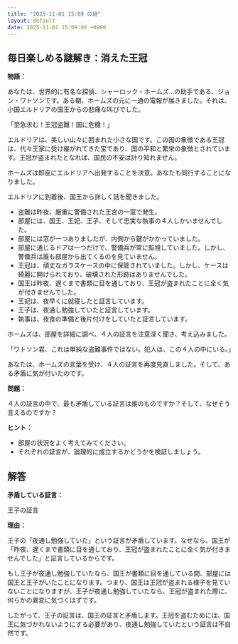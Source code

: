 ```yaml
---
title: "2025-11-01 15:09 の謎"
layout: default
date: 2025-11-01 15:09:00 +0900
---
```

## 毎日楽しめる謎解き：消えた王冠

**物語：**

あなたは、世界的に有名な探偵、シャーロック・ホームズ…の助手である、ジョン・ワトソンです。ある朝、ホームズの元に一通の電報が届きました。それは、小国エルドリアの国王からの悲痛な叫びでした。

「至急求む！王冠盗難！国に危機！」

エルドリアは、美しい山々に囲まれた小さな国です。この国の象徴である王冠は、代々王家に受け継がれてきた宝であり、国の平和と繁栄の象徴とされています。王冠が盗まれたとなれば、国民の不安は計り知れません。

ホームズは即座にエルドリアへ出発することを決意。あなたも同行することになりました。

エルドリアに到着後、国王から詳しく話を聞きました。

*   盗難は昨夜、厳重に警備された王宮の一室で発生。
*   部屋には、国王、王妃、王子、そして忠実な執事の４人しかいませんでした。
*   部屋には窓が一つありましたが、内側から鍵がかかっていました。
*   部屋に通じるドアは一つだけで、警備兵が常に監視していました。しかし、警備兵は誰も部屋から出てくるのを見ていません。
*   王冠は、頑丈なガラスケースの中に保管されていました。しかし、ケースは綺麗に開けられており、破壊された形跡はありませんでした。
*   国王は昨夜、遅くまで書類に目を通しており、王冠が盗まれたことに全く気が付きませんでした。
*   王妃は、夜早くに就寝したと証言しています。
*   王子は、夜通し勉強していたと証言しています。
*   執事は、夜食の準備と後片付けをしていたと証言しています。

ホームズは、部屋を詳細に調べ、４人の証言を注意深く聞き、考え込みました。

「ワトソン君、これは単純な盗難事件ではない。犯人は、この４人の中にいる。」

あなたは、ホームズの言葉を受け、４人の証言を再度見直しました。そして、ある矛盾に気が付いたのです。

**問題：**

４人の証言の中で、最も矛盾している証言は誰のものですか？そして、なぜそう言えるのですか？

**ヒント：**

*   部屋の状況をよく考えてみてください。
*   それぞれの証言が、論理的に成立するかどうかを検証しましょう。

## 解答

**矛盾している証言：**

王子の証言

**理由：**

王子の「夜通し勉強していた」という証言が矛盾しています。なぜなら、国王が「昨夜、遅くまで書類に目を通しており、王冠が盗まれたことに全く気が付きませんでした」と証言しているからです。

もし王子が夜通し勉強していたなら、国王が書類に目を通している間、部屋には国王と王子がいたことになります。つまり、国王は王冠が盗まれる様子を見ていないことになりますが、王子が夜通し勉強していたなら、王冠が盗まれた際に、何らかの異変に気づくはずです。

したがって、王子の証言は、国王の証言と矛盾します。王冠を盗むためには、国王に気づかれないようにする必要があり、夜通し勉強していたという証言は不自然です。
